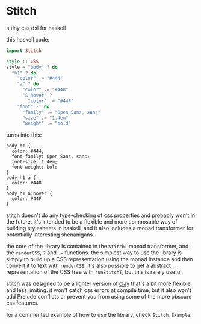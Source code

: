 # Stitch

a tiny css dsl for haskell

this haskell code:
```haskell
import Stitch

style :: CSS
style = "body" ? do
  "h1" ? do
    "color" .= "#444"
    "a" ? do
      "color" .= "#448"
      "&:hover" ?
        "color" .= "#44F"
    "font" -: do
      "family" .= "Open Sans, sans"
      "size" .= "1.4em"
      "weight" .= "bold"
```

turns into this:
```
body h1 {
  color: #444;
  font-family: Open Sans, sans;
  font-size: 1.4em;
  font-weight: bold
}
body h1 a {
  color: #448
}
body h1 a:hover {
  color: #44F
}
```

stitch doesn't do any type-checking of css properties and probably won't in the future. it's intended to be a flexible and more composable way of building stylesheets in haskell, and it also includes a monad transformer for potentially interesting shenanigans.

the core of the library is contained in the `StitchT` monad transformer, and the `renderCSS`, `?` and `.=` functions. the simplest way to use the library is simply to build up a CSS representation using the monad instance and then convert it to text with `renderCSS`. it's also possible to get a abstract representation of the CSS tree with `runStitchT`, but this is rarely useful.

stitch was designed to be a lighter version of [clay](https://github.com/sebastiaanvisser/clay) that's a bit more flexible and less limiting. it won't catch css errors at compile time, but it also won't add Prelude conflicts or prevent you from using some of the more obscure css features.

for a commented example of how to use the library, check `Stitch.Example`.

